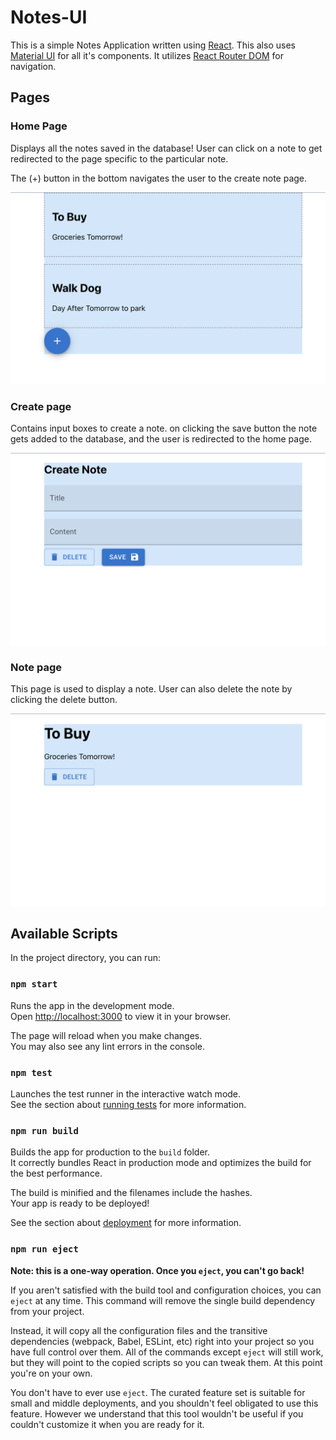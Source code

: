 # Notes-UI
This is a simple Notes Application written using [React](https://react.dev/). This also uses [Material UI](https://mui.com/) for all it's components. It utilizes [React Router DOM](https://reactrouter.com/en/main) for navigation.

## Pages

### Home Page

Displays all the notes saved in the database! User can click on a note to get redirected to the page specific to the particular note.

The (+) button in the bottom navigates the user to the create note page. 

![HomePage](HomePage.png)

### Create page

Contains input boxes to create a note. on clicking the save button the note gets added to the database, and the user is redirected to the home page.

![CreatePage](CreatePage.png)

### Note page

This page is used to display a note. User can also delete the note by clicking the delete button.

![NotePage](NotePage.png)

## Available Scripts

In the project directory, you can run:

### `npm start`

Runs the app in the development mode.\
Open [http://localhost:3000](http://localhost:3000) to view it in your browser.

The page will reload when you make changes.\
You may also see any lint errors in the console.

### `npm test`

Launches the test runner in the interactive watch mode.\
See the section about [running tests](https://facebook.github.io/create-react-app/docs/running-tests) for more information.

### `npm run build`

Builds the app for production to the `build` folder.\
It correctly bundles React in production mode and optimizes the build for the best performance.

The build is minified and the filenames include the hashes.\
Your app is ready to be deployed!

See the section about [deployment](https://facebook.github.io/create-react-app/docs/deployment) for more information.

### `npm run eject`

**Note: this is a one-way operation. Once you `eject`, you can't go back!**

If you aren't satisfied with the build tool and configuration choices, you can `eject` at any time. This command will remove the single build dependency from your project.

Instead, it will copy all the configuration files and the transitive dependencies (webpack, Babel, ESLint, etc) right into your project so you have full control over them. All of the commands except `eject` will still work, but they will point to the copied scripts so you can tweak them. At this point you're on your own.

You don't have to ever use `eject`. The curated feature set is suitable for small and middle deployments, and you shouldn't feel obligated to use this feature. However we understand that this tool wouldn't be useful if you couldn't customize it when you are ready for it.

